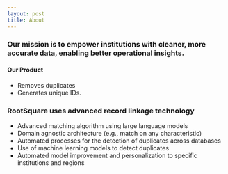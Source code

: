 ```yaml
---
layout: post
title: About
---
```


### Our mission is to empower institutions with cleaner, more accurate data, enabling better operational insights.

#### Our Product

- Removes duplicates
- Generates unique IDs.

### RootSquare uses advanced record linkage technology
- Advanced matching algorithm using large language models
- Domain agnostic architecture (e.g., match on any characteristic)
- Automated processes for the detection of duplicates across databases
- Use of machine learning models to detect duplicates
- Automated model improvement and personalization to specific institutions and regions



